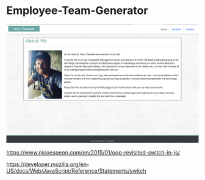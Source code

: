 # Employee-Team-Generator



![](https://github.com/perrytjr/Portfolio/blob/master/assets/images/Screen%20Shot%202020-07-14%20at%205.02.02%20PM.png)














https://www.nicoespeon.com/en/2015/01/oop-revisited-switch-in-js/

https://developer.mozilla.org/en-US/docs/Web/JavaScript/Reference/Statements/switch